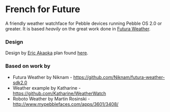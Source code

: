 French for Future
=================================

A friendly weather watchface for Pebble devices running Pebble OS 2.0 or greater. It is based *heavily* on the great work done in [Futura Weather](https://github.com/Niknam/futura-weather-sdk2.0).

### Design

Design by [Eric Akaoka](https://github.com/akaoka) plan found [here](https://github.com/lepinsk/akaoka-sans/blob/master/design.md).

### Based on work by
 - Futura Weather by Niknam - https://github.com/Niknam/futura-weather-sdk2.0
 - Weather example by Katharine - https://github.com/Katharine/WeatherWatch
 - Roboto Weather by Martin Rosinski - http://www.mypebblefaces.com/apps/3601/3408/